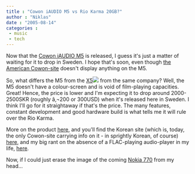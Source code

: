 ```yaml
---
title : "Cowon iAUDIO M5 vs Rio Karma 20GB?"
author : "Niklas"
date : "2005-08-14"
categories : 
 - music
 - tech
---
```


Now that the [Cowon iAUDIO M5](http://www.akihabaranews.com/en/news_10023.html) is released, I guess it's just a matter of waiting for it to drop in Sweden. I hope that's soon, even though [the American Cowon-site](http://www.cowonamerica.com) doesn't display anything on the M5.

So, what differs the M5 from the [X5](http://www.amazon.com/exec/obidos/redirect?link_code=ur2&camp=1789&tag=niklasblog-20&creative=9325&path=tg/detail/-/B0009Q4U7Y)![](http://www.assoc-amazon.com/e/ir?t=niklasblog-20&l=ur2&o=1) from the same company? Well, the M5 doesn't have a colour-screen and is void of film-playing capacities. Great! Hence, the price is lower and I'm expecting it to drop around 2000-2500SKR (roughly â‚¬200 or 300USD) when it's released here in Sweden. I think I'll go for it straightaway if that's the price. The many features, constant development and good hardware build is what tells me it will rule over the Rio Karma.

More on the product [here](http://www.engadget.com/entry/1234000020054178), and you'll find the Korean site (which is, today, the only Cowon-site carrying info on it - in sprightly Korean, of course) [here](http://mp3.iaudio.com/product/product_M5_feature.php), and my big rant on the absence of a FLAC-playing audio-player in my life, [here](https://niklasblog.com/?p=718).

Now, if I could just erase the image of the coming [Nokia 770](http://www.nokia.com/770) from my head...
